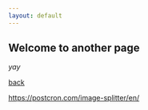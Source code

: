 ```yaml
---
layout: default
---
```


## Welcome to another page

_yay_

[back](./)

https://postcron.com/image-splitter/en/

